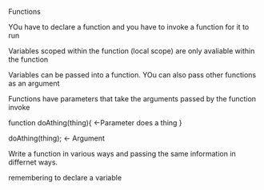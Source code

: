 Functions

YOu have to declare a function and you have to invoke a function for it to run

Variables scoped within the function (local scope) are only avaliable within the function

Variables can be passed into a function.  YOu can also pass other functions as an argument

Functions have parameters that take the arguments passed by the function invoke

function doAthing(thing){ <-Parameter
    does a thing
}

doAthing(thing); <- Argument

Write a function in various ways and passing the same information in differnet ways.

remembering to declare a variable

